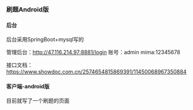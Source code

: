 
### 刷题Android版

#### 后台
后台采用SpringBoot+mysql写的

管理后台：http://47.116.214.97:8881/login
账号：admin
mima:12345678

接口文档：https://www.showdoc.com.cn/2574654815869391/11450068967350884

#### 客户端-android版
目前就写了一个刷题的页面




